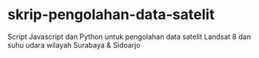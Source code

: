 # skrip-pengolahan-data-satelit
Script Javascript dan Python untuk pengolahan data satelit Landsat 8 dan suhu udara wilayah Surabaya &amp; Sidoarjo
